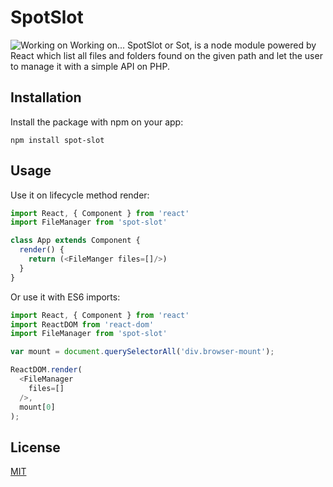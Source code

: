 
# SpotSlot
![Working on](https://www.flaticon.com/free-icon/challenges_1933952) Working on...
SpotSlot or Sot, is a node module powered by React which list all files and folders found on the given path and let the user to manage it with a simple API on PHP.

## Installation
Install the package with npm on your app:

```
npm install spot-slot
```

## Usage
Use it on lifecycle method render:

```javascript
import React, { Component } from 'react'
import FileManager from 'spot-slot'

class App extends Component {
  render() {
    return (<FileManger files=[]/>)
  }
}
```
Or use it with ES6 imports:
```javascript
import React, { Component } from 'react'
import ReactDOM from 'react-dom'
import FileManager from 'spot-slot'

var mount = document.querySelectorAll('div.browser-mount');

ReactDOM.render(
  <FileManager
    files=[]
  />,
  mount[0]
);
```

## License
[MIT](https://choosealicense.com/licenses/mit/)
